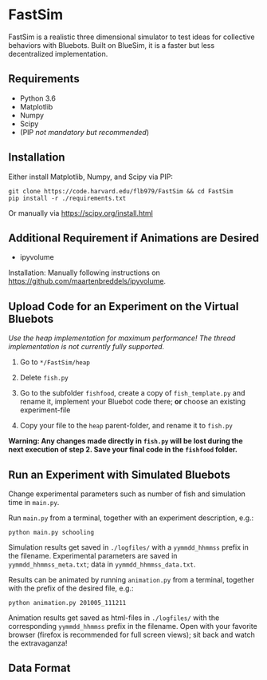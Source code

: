 # FastSim

FastSim is a realistic three dimensional simulator to test ideas for collective behaviors with Bluebots. Built on BlueSim, it is a faster but less decentralized implementation.

## Requirements

- Python 3.6
- Matplotlib
- Numpy
- Scipy
- (PIP _not mandatory but recommended_)

## Installation

Either install Matplotlib, Numpy, and Scipy via PIP:

```
git clone https://code.harvard.edu/flb979/FastSim && cd FastSim
pip install -r ./requirements.txt
```

Or manually via https://scipy.org/install.html

## Additional Requirement if Animations are Desired

- ipyvolume

Installation: Manually following instructions on https://github.com/maartenbreddels/ipyvolume.

## Upload Code for an Experiment on the Virtual Bluebots

*Use the heap implementation for maximum performance! The thread implementation is not currently fully supported.*

1. Go to `*/FastSim/heap`

2. Delete `fish.py`

3. Go to the subfolder `fishfood`, create a copy of `fish_template.py` and rename it, implement your Bluebot code there; **or** choose an existing experiment-file

4. Copy your file to the `heap` parent-folder, and rename it to `fish.py`

**Warning: Any changes made directly in `fish.py` will be lost during the next execution of step 2. Save your final code in the `fishfood` folder.**

## Run an Experiment with Simulated Bluebots

Change experimental parameters such as number of fish and simulation time in `main.py`.

Run `main.py` from a terminal, together with an experiment description, e.g.:

```
python main.py schooling
```

Simulation results get saved in `./logfiles/` with a `yymmdd_hhmmss` prefix in the filename. Experimental parameters are saved in `yymmdd_hhmmss_meta.txt`; data in `yymmdd_hhmmss_data.txt`.

Results can be animated by running `animation.py` from a terminal, together with the prefix of the desired file, e.g.:

```
python animation.py 201005_111211
```

Animation results get saved as html-files in `./logfiles/` with the corresponding `yymmdd_hhmmss` prefix in the filename. Open with your favorite browser (firefox is recommended for full screen views); sit back and watch the extravaganza!

## Data Format
